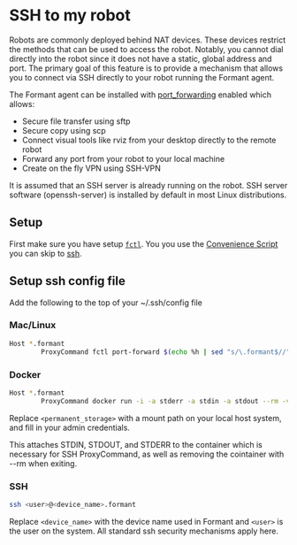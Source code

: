 # SSH to my robot

Robots are commonly deployed behind NAT devices. These devices restrict the methods that can be used to access the robot. Notably, you cannot dial directly into the robot since it does not have a static, global address and port. The primary goal of this feature is to provide a mechanism that allows you to connect via SSH directly to your robot running the Formant agent.

The Formant agent can be installed with [port_forwarding](./install-agent.md/#port-forwarding) enabled which allows:

-   Secure file transfer using sftp
-   Secure copy using scp
-   Connect visual tools like rviz from your desktop directly to the remote robot
-   Forward any port from your robot to your local machine
-   Create on the fly VPN using SSH-VPN

It is assumed that an SSH server is already running on the robot. SSH server software (openssh-server) is installed by default in most Linux distributions.

## Setup

First make sure you have setup [`fctl`](./fctl.md). You you use the [Convenience Script](./fctl.md/#convenience-script) you can skip to [ssh](#ssh).

## Setup ssh config file

Add the following to the top of your ~/.ssh/config file

### Mac/Linux

```bash
Host *.formant
        ProxyCommand fctl port-forward $(echo %h | sed "s/\.formant$//") -r 127.0.0.1 -p %p
```

### Docker

```bash
Host *.formant
        ProxyCommand docker run -i -a stderr -a stdin -a stdout --rm -v <permanent_storage>:/root/.formant formant/fctl port-forward $(echo %h | sed "s/\.formant$//") -r 127.0.0.1 -p %p
```

Replace `<permanent_storage>` with a mount path on your local host system, and fill in your admin credentials.

This attaches STDIN, STDOUT, and STDERR to the container which is necessary for SSH ProxyCommand, as well as removing the cointainer with --rm when exiting.

### SSH

```bash
ssh <user>@<device_name>.formant
```

Replace `<device_name>` with the device name used in Formant and `<user>` is the user on the system. All standard ssh security mechanisms apply here.
